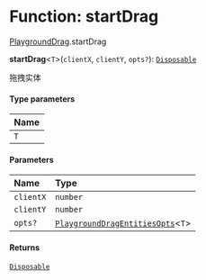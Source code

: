 # Function: startDrag

[PlaygroundDrag](/en/auto-docs/editor/modules/PlaygroundDrag.md).startDrag

**startDrag**<`T`>(`clientX`, `clientY`, `opts?`): [`Disposable`](/en/auto-docs/editor/interfaces/Disposable-1.md)

拖拽实体

#### Type parameters

| Name |
| :------ |
| `T` |

#### Parameters

| Name | Type |
| :------ | :------ |
| `clientX` | `number` |
| `clientY` | `number` |
| `opts?` | [`PlaygroundDragEntitiesOpts`](/en/auto-docs/editor/interfaces/PlaygroundDragEntitiesOpts.md)<`T`> |

#### Returns

[`Disposable`](/en/auto-docs/editor/interfaces/Disposable-1.md)
